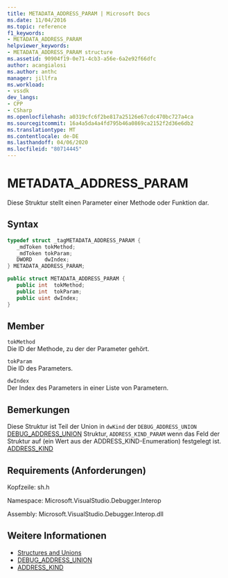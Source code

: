 ```yaml
---
title: METADATA_ADDRESS_PARAM | Microsoft Docs
ms.date: 11/04/2016
ms.topic: reference
f1_keywords:
- METADATA_ADDRESS_PARAM
helpviewer_keywords:
- METADATA_ADDRESS_PARAM structure
ms.assetid: 90904f19-0e71-4cb3-a56e-6a2e92f66dfc
author: acangialosi
ms.author: anthc
manager: jillfra
ms.workload:
- vssdk
dev_langs:
- CPP
- CSharp
ms.openlocfilehash: a0319cfc6f2be817a25126e67cdc470bc727a4ca
ms.sourcegitcommit: 16a4a5da4a4fd795b46a0869ca2152f2d36e6db2
ms.translationtype: MT
ms.contentlocale: de-DE
ms.lasthandoff: 04/06/2020
ms.locfileid: "80714445"
---
```

# <a name="metadata_address_param"></a>METADATA_ADDRESS_PARAM
Diese Struktur stellt einen Parameter einer Methode oder Funktion dar.

## <a name="syntax"></a>Syntax

```cpp
typedef struct _tagMETADATA_ADDRESS_PARAM {
   _mdToken tokMethod;
   _mdToken tokParam;
   DWORD    dwIndex;
} METADATA_ADDRESS_PARAM;
```

```csharp
public struct METADATA_ADDRESS_PARAM {
   public int  tokMethod;
   public int  tokParam;
   public uint dwIndex;
}
```

## <a name="members"></a>Member
 `tokMethod`\
 Die ID der Methode, zu der der Parameter gehört.

 `tokParam`\
 Die ID des Parameters.

 `dwIndex`\
 Der Index des Parameters in einer Liste von Parametern.

## <a name="remarks"></a>Bemerkungen
 Diese Struktur ist Teil der Union in `dwKind` der `DEBUG_ADDRESS_UNION` [DEBUG_ADDRESS_UNION](../../../extensibility/debugger/reference/debug-address-union.md) Struktur, `ADDRESS_KIND_PARAM` wenn das Feld der Struktur auf (ein Wert aus der ADDRESS_KIND-Enumeration) festgelegt ist. [ADDRESS_KIND](../../../extensibility/debugger/reference/address-kind.md)

## <a name="requirements"></a>Requirements (Anforderungen)
 Kopfzeile: sh.h

 Namespace: Microsoft.VisualStudio.Debugger.Interop

 Assembly: Microsoft.VisualStudio.Debugger.Interop.dll

## <a name="see-also"></a>Weitere Informationen
- [Structures and Unions](../../../extensibility/debugger/reference/structures-and-unions.md)
- [DEBUG_ADDRESS_UNION](../../../extensibility/debugger/reference/debug-address-union.md)
- [ADDRESS_KIND](../../../extensibility/debugger/reference/address-kind.md)
